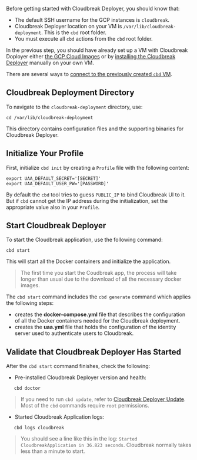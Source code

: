 Before getting started with Cloudbreak Deployer, you should know that:

  * The default SSH username for the GCP instances is `cloudbreak`.
  * Cloudbreak Deployer location on your VM is `/var/lib/cloudbreak-deployment`. This is the `cbd` root folder.
  * You must execute all `cbd` actions from the `cbd` root folder.


In the previous step, you should have already set up a VM with Cloudbreak Doployer either [the GCP Cloud Images](gcp.md) or by [installing the Cloudbreak Deployer](onprem.md) manually on your own VM.

There are several ways to [connect to the previously created `cbd` VM](https://cloud.google.com/compute/docs/instances/connecting-to-instance).

## Cloudbreak Deployment Directory

To navigate to the `cloudbreak-deployment` directory, use:

```
cd /var/lib/cloudbreak-deployment
```
This directory contains configuration files and the supporting binaries for Cloudbreak Deployer.

## Initialize Your Profile

First, initialize `cbd init` by creating a `Profile` file with the following content:

```
export UAA_DEFAULT_SECRET='[SECRET]'
export UAA_DEFAULT_USER_PW='[PASSWORD]'
```
By default the `cbd` tool tries to guess `PUBLIC_IP` to bind Cloudbreak UI to it. But if `cbd` cannot get the IP address during the initialization, set the appropriate value also in your `Profile`.

## Start Cloudbreak Deployer

To start the Cloudbreak application, use the following command:
```
cbd start
```
This will start all the Docker containers and initialize the application.

>The first time you start the Coudbreak app, the process will take longer than usual due to the download of all the necessary docker images.

The `cbd start` command includes the `cbd generate` command which applies the following steps:

- creates the **docker-compose.yml** file that describes the configuration of all the Docker containers needed for the Cloudbreak deployment.
- creates the **uaa.yml** file that holds the configuration of the identity server used to authenticate users to Cloudbreak.

## Validate that Cloudbreak Deployer Has Started

After the `cbd start` command finishes, check the following:

- Pre-installed Cloudbreak Deployer version and health:
```
   cbd doctor
```
>If you need to run `cbd update`, refer to [Cloudbreak Deployer Update](update.md#update-cloudbreak-deployer). Most of the `cbd` commands require `root` permissions.

- Started Cloudbreak Application logs:
```
   cbd logs cloudbreak
```
>You should see a line like this in the log: `Started CloudbreakApplication in 36.823 seconds`. Cloudbreak normally takes less than a minute to start.

